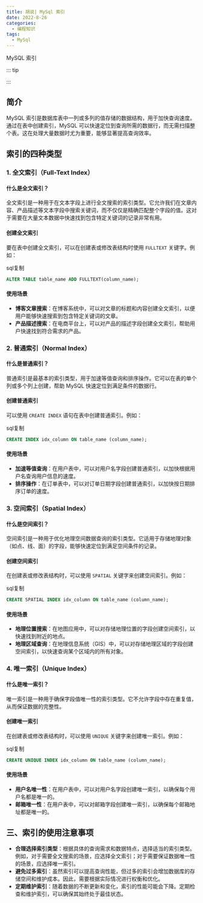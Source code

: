 ```yaml
---
title: 胡说| MySql 索引
date: 2022-8-26
categories:
  - 编程知识
tags:
  - MySql
---
```


MySQL 索引

::: tip





:::

## 简介

MySQL 索引是数据库表中一列或多列的值存储的数据结构，用于加快查询速度。通过在表中创建索引，MySQL 可以快速定位到查询所需的数据行，而无需扫描整个表。这在处理大量数据时尤为重要，能够显著提高查询效率。



## 索引的四种类型

### 1. 全文索引（Full-Text Index）

#### 什么是全文索引？

全文索引是一种用于在文本字段上进行全文搜索的索引类型。它允许我们在文章内容、产品描述等文本字段中搜索关键词，而不仅仅是精确匹配整个字段的值。这对于需要在大量文本数据中快速找到包含特定关键词的记录非常有用。

#### 创建全文索引

要在表中创建全文索引，可以在创建表或修改表结构时使用 `FULLTEXT` 关键字。例如：

sql复制

```sql
ALTER TABLE table_name ADD FULLTEXT(column_name);
```

#### 使用场景

- **博客文章搜索**：在博客系统中，可以对文章的标题和内容创建全文索引，以便用户能够快速搜索到包含特定关键词的文章。
- **产品描述搜索**：在电商平台上，可以对产品的描述字段创建全文索引，帮助用户快速找到符合需求的产品。

### 2. 普通索引（Normal Index）

#### 什么是普通索引？

普通索引是最基本的索引类型，用于加速等值查询和排序操作。它可以在表的单个列或多个列上创建，帮助 MySQL 快速定位到满足条件的数据行。

#### 创建普通索引

可以使用 `CREATE INDEX` 语句在表中创建普通索引。例如：

sql复制

```sql
CREATE INDEX idx_column ON table_name (column_name);
```

#### 使用场景

- **加速等值查询**：在用户表中，可以对用户名字段创建普通索引，以加快根据用户名查询用户信息的速度。
- **排序操作**：在订单表中，可以对订单日期字段创建普通索引，以加快按日期排序订单的速度。

### 3. 空间索引（Spatial Index）

#### 什么是空间索引？

空间索引是一种用于优化地理空间数据查询的索引类型。它适用于存储地理对象（如点、线、面）的字段，能够快速定位到满足空间条件的记录。

#### 创建空间索引

在创建表或修改表结构时，可以使用 `SPATIAL` 关键字来创建空间索引。例如：

sql复制

```sql
CREATE SPATIAL INDEX idx_column ON table_name (column_name);
```

#### 使用场景

- **地理位置搜索**：在地图应用中，可以对存储地理位置的字段创建空间索引，以快速找到附近的地点。
- **地理区域查询**：在地理信息系统（GIS）中，可以对存储地理区域的字段创建空间索引，以快速查询某个区域内的所有对象。

### 4. 唯一索引（Unique Index）

#### 什么是唯一索引？

唯一索引是一种用于确保字段值唯一性的索引类型。它不允许字段中存在重复值，从而保证数据的完整性。

#### 创建唯一索引

在创建表或修改表结构时，可以使用 `UNIQUE` 关键字来创建唯一索引。例如：

sql复制

```sql
CREATE UNIQUE INDEX idx_column ON table_name (column_name);
```

#### 使用场景

- **用户名唯一性**：在用户表中，可以对用户名字段创建唯一索引，以确保每个用户名都是唯一的。
- **邮箱唯一性**：在用户表中，可以对邮箱字段创建唯一索引，以确保每个邮箱地址都是唯一的。

## 三、索引的使用注意事项

- **合理选择索引类型**：根据具体的查询需求和数据特点，选择适当的索引类型。例如，对于需要全文搜索的场景，应选择全文索引；对于需要保证数据唯一性的场景，应选择唯一索引。
- **避免过多索引**：虽然索引可以提高查询性能，但过多的索引会增加数据库的存储空间和维护成本。因此，需要根据实际情况进行权衡和优化。
- **定期维护索引**：随着数据的不断更新和变化，索引的性能可能会下降。定期检查和维护索引，可以确保其始终处于最佳状态。
